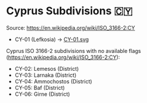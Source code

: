# Cyprus Subdivisions 🇨🇾

Source: https://en.wikipedia.org/wiki/ISO_3166-2:CY

* CY-01 (Lefkosia) -> [CY-01.svg](https://github.com/amckenna41/iso3166-flag-icons/blob/main/iso3166-2-icons/CY/CY-01.svg)

Cyprus ISO 3166-2 subdivisions with no available flags (https://en.wikipedia.org/wiki/ISO_3166-2:CY):

* CY-02: Lemesos (District)
* CY-03: Larnaka (District)
* CY-04: Ammochostos (District)
* CY-05: Baf (District)
* CY-06: Girne (District)